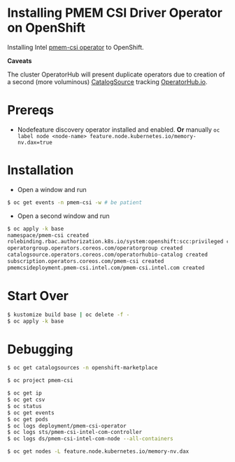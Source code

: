 # Installing PMEM CSI Driver Operator on OpenShift

Installing Intel [pmem-csi operator](https://github.com/intel/pmem-csi) to OpenShift.

**Caveats**

The cluster OperatorHub will present duplicate operators due to creation of a second (more voluminous) [CatalogSource](base/catalogsource.yaml) tracking [OperatorHub.io](https://operatorhub.io/).
# Prereqs

* Nodefeature discovery operator installed and enabled. **Or** manually `oc label node <node-name> feature.node.kubernetes.io/memory-nv.dax=true`

# Installation

* Open a window and run

```bash
$ oc get events -n pmem-csi -w # be patient
```

* Open a second window and run

```bash
$ oc apply -k base
namespace/pmem-csi created
rolebinding.rbac.authorization.k8s.io/system:openshift:scc:privileged created
operatorgroup.operators.coreos.com/operatorgroup created
catalogsource.operators.coreos.com/operatorhubio-catalog created
subscription.operators.coreos.com/pmem-csi created
pmemcsideployment.pmem-csi.intel.com/pmem-csi.intel.com created
```

# Start Over

```bash
$ kustomize build base | oc delete -f -
$ oc apply -k base
```

# Debugging

```bash
$ oc get catalogsources -n openshift-marketplace

$ oc project pmem-csi

$ oc get ip
$ oc get csv
$ oc status
$ oc get events
$ oc get pods
$ oc logs deployment/pmem-csi-operator
$ oc logs sts/pmem-csi-intel-com-controller
$ oc logs ds/pmem-csi-intel-com-node --all-containers

$ oc get nodes -L feature.node.kubernetes.io/memory-nv.dax
```
